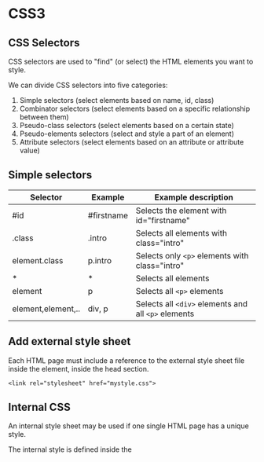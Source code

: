 # CSS3
## CSS Selectors
CSS selectors are used to "find" (or select) the HTML elements you want to style.

We can divide CSS selectors into five categories:
1. Simple selectors (select elements based on name, id, class)
1. Combinator selectors (select elements based on a specific relationship between them)
1. Pseudo-class selectors (select elements based on a certain state)
1. Pseudo-elements selectors (select and style a part of an element)
1. Attribute selectors (select elements based on an attribute or attribute value)

## Simple selectors
| Selector | Example | Example description |
| --- | --- | --- |
| #id | #firstname | Selects the element with id="firstname" |
| .class | .intro | Selects all elements with class="intro" |
| element.class | p.intro| Selects only `<p>` elements with class="intro" |
| * | * | Selects all elements |
| element | p | Selects all `<p>` elements |
| element,element,.. | div, p | Selects all `<div>` elements and all `<p>` elements |

## Add external style sheet
Each HTML page must include a reference to the external style sheet file inside the <link> element, inside the head section.
```
<link rel="stylesheet" href="mystyle.css">
```

## Internal CSS
An internal style sheet may be used if one single HTML page has a unique style.

The internal style is defined inside the <style> element, inside the head section.

## CSS background - Shorthand property
To shorten the code, it is also possible to specify all the background properties in one single property. This is called a shorthand property.

**Example**
  
Use the shorthand property to set the background properties in one declaration:
  
```
body {
  background: #ffffff url("img_tree.png") no-repeat right top;
}
```
  
When using the shorthand property the order of the property values is:

1. background-color
1. background-image
1. background-position
1. background-size
1. background-repeat
1. background-origin
1. background-clip
1. background-attachment
  
It does not matter if one of the property values is missing, as long as the other ones are in this order.

## CSS Box Model
All HTML elements can be considered as boxes.

In CSS, the term "box model" is used when talking about design and layout.

The CSS box model is essentially a box that wraps around every HTML element. It consists of: margins, borders, padding, and the actual content. The image below illustrates the box model:
  
![image](https://user-images.githubusercontent.com/13497579/132917111-4da1e693-b0da-41fd-8941-c8afb0580d8a.png)

Explanation of the different parts:

- **Content** - The content of the box, where text and images appear
- **Padding** - Clears an area around the content. The padding is transparent
- **Border** - A border that goes around the padding and content
- **Margin** - Clears an area outside the border. The margin is transparent
  
The box model allows us to add a border around elements, and to define space between elements.

## CSS Links
Links can be styled with any CSS property. In addition, links can be styled differently depending on what state they are in.

The four links states are:

- `a:link` - a normal, unvisited link
- `a:visited` - a link the user has visited
- `a:hover` - a link when the user mouses over it
- `a:active` - a link the moment it is clicked
  
MUST be defined in that order.

## CSS Layout - The display property
The display property specifies if/how an element is displayed.

Every HTML element has a default display value depending on what type of element it is. The default display value for most elements is `block` or `inline`.

### Block-level Elements
A block-level element always starts on a new line and takes up the full width available (stretches out to the left and right as far as it can).

The `<div>` element is a block-level element.

### Inline Elements
An inline element does not start on a new line and only takes up as much width as necessary.

This is an inline `<span>` element inside a paragraph.

### Hide an Element - display:none or visibility:hidden?
Hiding an element can be done by setting the `display` property to `none`. The element will be hidden, and the page will be displayed as if the element is not there. Example:
```
h1.hidden {
  display: none;
}
```
  
`visibility:hidden;` also hides an element. However, the element will still take up the same space as before. The element will be hidden, but still affect the layout. Example:

```
h1.hidden {
  visibility: hidden;
}
```

## CSS Combinators
A combinator is something that explains the relationship between the selectors. A CSS selector can contain more than one simple selector. Between the simple selectors, we can include a combinator. There are four different combinators in CSS:

- descendant selector (space)
- child selector (>)
- adjacent sibling selector (+)
- general sibling selector (~)

## CSS Pseudo-classes
A pseudo-class is used to define a special state of an element. For example, it can be used to:
- Style an element when a user mouses over it
- Style visited and unvisited links differently
- Style an element when it gets focus

### Syntax
The syntax of pseudo-classes:

```
selector:pseudo-class {
  property: value;
}
```

## CSS Pseudo-Elements
A CSS pseudo-element is used to style specified parts of an element. For example, it can be used to:
- Style the first letter, or line, of an element
- Insert content before, or after, the content of an element

### Syntax
The syntax of pseudo-elements:

```
selector::pseudo-element {
  property: value;
}
```
  
## CSS Attribute Selectors
- The `[attribute]` selector is used to select elements with a specified attribute. 
- The `[attribute="value"]` selector is used to select elements with a specified attribute and value.
- The `[attribute~="value"]` selector is used to select elements with an attribute value containing a specified word.
- The `[attribute|="value"]` selector is used to select elements with the specified attribute, whose value can be exactly the specified value, or the specified value followed by a hyphen (-).
- The `[attribute^="value"]` selector is used to select elements with the specified attribute, whose value starts with the specified value.
- The `[attribute$="value"]` selector is used to select elements whose attribute value ends with a specified value.
- The `[attribute*="value"]` selector is used to select elements whose attribute value contains a specified value.

## CSS Counters
CSS counters are "variables" maintained by CSS whose values can be incremented by CSS rules (to track how many times they are used). Counters let you adjust the appearance of content based on its placement in the document.
  
To work with CSS counters we will use the following properties:

- `counter-reset` - Creates or resets a counter
- `counter-increment` - Increments a counter value
- `content` - Inserts generated content
- `counter()` or `counters()` function - Adds the value of a counter to an element
  
To use a CSS counter, it must first be created with counter-reset.
  
## Quick tips
### Center element within its container
You can set the `margin` property to `auto` to horizontally center the element within its container. The element will then take up the specified width, and the remaining space will be split equally between the left and right margins. **Example:**
  
```
div {
  width: 300px;
  margin: auto;
  border: 1px solid red;
}
``` 
  
### \<a> links  
You can set the `text-decoration` property to `none` to remove the underline of the `a` links. **Example:**
  
```
a {
  text-decoration: none;
}
```
  
### Fonts  
If you do not want to use any of the standard fonts in HTML, you can use **Google Fonts**.
  
```
<head>
<link rel="stylesheet" href="https://fonts.googleapis.com/css?family=Sofia">
<style>
body {
  font-family: "Sofia", sans-serif;
}
</style>
</head>
```
  
### Icons
- **Font Awesome**

The simplest way to add an icon to your HTML page, is with an icon library, such as Font Awesome. To use the Font Awesome icons, go to [fontawesome.com](http://www.fontawesome.com), sign in, and get a code to add in the `<head>` section of your HTML page:
```
<script src="https://kit.fontawesome.com/yourcode.js" crossorigin="anonymous"></script>
```

- **Bootstrap glyphicons**
  
To use the Bootstrap glyphicons, add the following line inside the `<head>` section of your HTML page:
```
<link rel="stylesheet" href="https://maxcdn.bootstrapcdn.com/bootstrap/3.3.7/css/bootstrap.min.css">
```
  
- **Google Icons**
  
To use the Google icons, add the following line inside the `<head>` section of your HTML page:
```
<link rel="stylesheet" href="https://fonts.googleapis.com/icon?family=Material+Icons">
```

### Striped Tables
  
For zebra-striped tables, use the `nth-child()` selector and add a background-color to all even (or odd) table rows. Example:
```
tr:nth-child(even) {background-color: #f2f2f2;}
```
